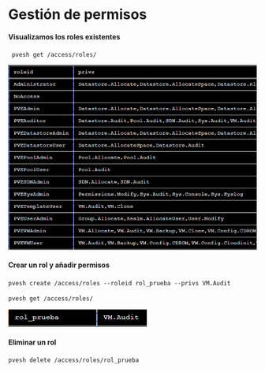 # Gestión de permisos

#### Visualizamos los roles existentes

` pvesh get /access/roles/`

![image](img/roles.png)


#### Crear un rol y añadir permisos

`pvesh create /access/roles --roleid rol_prueba --privs VM.Audit`

`pvesh get /access/roles/`

![image](img/rolescrear.png)


#### Eliminar un rol

`pvesh delete /access/roles/rol_prueba`

